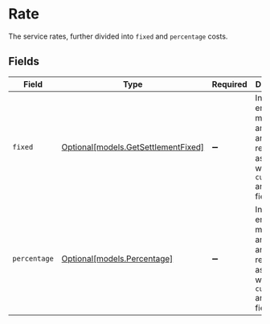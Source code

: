 # Rate

The service rates, further divided into `fixed` and `percentage` costs.


## Fields

| Field                                                                                             | Type                                                                                              | Required                                                                                          | Description                                                                                       |
| ------------------------------------------------------------------------------------------------- | ------------------------------------------------------------------------------------------------- | ------------------------------------------------------------------------------------------------- | ------------------------------------------------------------------------------------------------- |
| `fixed`                                                                                           | [Optional[models.GetSettlementFixed]](../models/getsettlementfixed.md)                            | :heavy_minus_sign:                                                                                | In v2 endpoints, monetary amounts are represented as objects with a `currency` and `value` field. |
| `percentage`                                                                                      | [Optional[models.Percentage]](../models/percentage.md)                                            | :heavy_minus_sign:                                                                                | In v2 endpoints, monetary amounts are represented as objects with a `currency` and `value` field. |